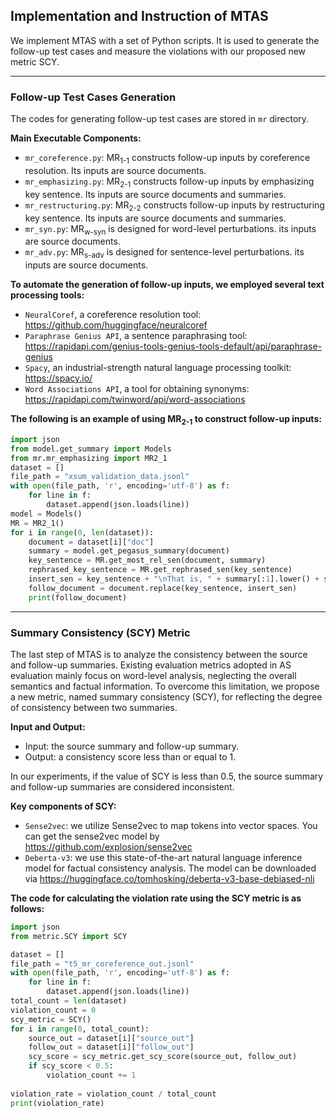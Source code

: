 ## Implementation and Instruction of MTAS

We implement MTAS with a set of Python scripts. It is used to generate the follow-up test cases and measure the violations with our proposed new metric SCY.

---

### Follow-up Test Cases Generation

The codes for generating follow-up test cases are stored in `mr` directory.

**Main Executable Components:**
* `mr_coreference.py`: MR<sub>1-1</sub> constructs follow-up inputs by coreference resolution. Its inputs are source documents.
* `mr_emphasizing.py`: MR<sub>2-1</sub> constructs follow-up inputs by emphasizing key sentence. Its inputs are source documents and summaries.
* `mr_restructuring.py`: MR<sub>2-2</sub> constructs follow-up inputs by restructuring key sentence. Its inputs are source documents and summaries.
* `mr_syn.py`: MR<sub>w-syn</sub> is designed for word-level perturbations. its inputs are source documents.
* `mr_adv.py`: MR<sub>s-adv</sub> is designed for sentence-level perturbations. its inputs are source documents.

**To automate the generation of follow-up inputs, we employed several text processing tools:**
* `NeuralCoref`, a coreference resolution tool: <https://github.com/huggingface/neuralcoref>
* `Paraphrase Genius API`, a sentence paraphrasing tool:  <https://rapidapi.com/genius-tools-genius-tools-default/api/paraphrase-genius>
* `Spacy`, an industrial-strength natural language processing toolkit:  <https://spacy.io/>
* `Word Associations API`, a tool for obtaining synonyms:  <https://rapidapi.com/twinword/api/word-associations>

**The following is an example of using MR<sub>2-1</sub> to construct follow-up inputs:**
```python
import json
from model.get_summary import Models
from mr.mr_emphasizing import MR2_1
dataset = []
file_path = "xsum_validation_data.jsonl"
with open(file_path, 'r', encoding='utf-8') as f:
    for line in f:
        dataset.append(json.loads(line))
model = Models()
MR = MR2_1()
for i in range(0, len(dataset)):
    document = dataset[i]["doc"]
    summary = model.get_pegasus_summary(document)
    key_sentence = MR.get_most_rel_sen(document, summary)
    rephrased_key_sentence = MR.get_rephrased_sen(key_sentence)
    insert_sen = key_sentence + "\nThat is, " + summary[:1].lower() + summary[1:]
    follow_document = document.replace(key_sentence, insert_sen)
    print(follow_document)
```
---

### Summary Consistency (SCY) Metric
The last step of MTAS is to analyze the consistency between the source and follow-up summaries. Existing evaluation metrics adopted in AS evaluation mainly focus on word-level analysis, neglecting the overall semantics and factual information. To overcome this limitation, we propose a new metric, named summary consistency (SCY), for reflecting the degree of consistency between two summaries.

**Input and Output:**
* Input: the source summary and follow-up summary.
* Output: a consistency score less than or equal to 1.
  
In our experiments, if the value of SCY is less than 0.5, the source summary and follow-up summaries are considered inconsistent.

**Key components of SCY:**
* `Sense2vec`: we utilize Sense2vec to map tokens into vector spaces. You can get the sense2vec model by <https://github.com/explosion/sense2vec>
* `Deberta-v3`: we use this state-of-the-art natural language inference model for factual consistency analysis. The model can be downloaded via <https://huggingface.co/tomhosking/deberta-v3-base-debiased-nli>

**The code for calculating the violation rate using the SCY metric is as follows:**

```python
import json
from metric.SCY import SCY

dataset = []
file_path = "t5_mr_coreference_out.jsonl"
with open(file_path, 'r', encoding='utf-8') as f:
    for line in f:
        dataset.append(json.loads(line))
total_count = len(dataset)
violation_count = 0
scy_metric = SCY()
for i in range(0, total_count):
    source_out = dataset[i]["source_out"]
    follow_out = dataset[i]["follow_out"]
    scy_score = scy_metric.get_scy_score(source_out, follow_out)
    if scy_score < 0.5:
        violation_count += 1
        
violation_rate = violation_count / total_count
print(violation_rate)
```























